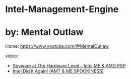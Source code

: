 # Intel-Management-Engine

# by: Mental Outlaw
Home: https://www.youtube.com/@MentalOutlaw

video:
- [Spyware at The Hardware Level - Intel ME &amp; AMD PSP](https://youtu.be/HNwWQ9zGT-8)
- [Intel Did it Again! (AMT & ME SPOOKINESS)](https://youtu.be/NwSm8GzqdBg)
